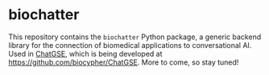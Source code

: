 # biochatter
This repository contains the `biochatter` Python package, a generic backend library for the connection of biomedical applications to conversational AI. Used in [ChatGSE](https://chat.biocypher.org), which is being developed at https://github.com/biocypher/ChatGSE. More to come, so stay tuned!
